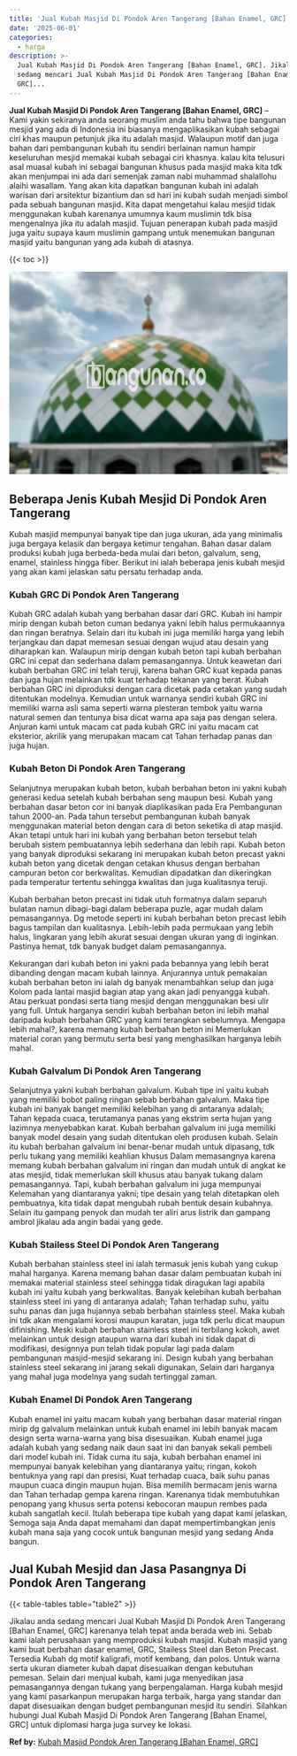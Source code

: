```yaml
---
title: 'Jual Kubah Masjid Di Pondok Aren Tangerang [Bahan Enamel, GRC]'
date: '2025-06-01'
categories:
  - harga
description: >-
  Jual Kubah Masjid Di Pondok Aren Tangerang [Bahan Enamel, GRC]. Jikalau anda
  sedang mencari Jual Kubah Masjid Di Pondok Aren Tangerang [Bahan Enamel,
  GRC]...
---
```


**Jual Kubah Masjid Di Pondok Aren Tangerang \[Bahan Enamel, GRC\]** – Kami yakin sekiranya anda seorang muslim anda tahu bahwa tipe bangunan mesjid yang ada di Indonesia ini biasanya mengaplikasikan kubah sebagai ciri khas maupun petunjuk jika itu adalah masjid. Walaupun motif dan juga bahan dari pembangunan kubah itu sendiri berlainan namun hampir keseluruhan mesjid memakai kubah sebagai ciri khasnya. kalau kita telusuri asal muasal kubah ini sebagai bangunan khusus pada masjid maka kita tdk akan menjumpai ini ada dari semenjak zaman nabi muhammad shalallohu alaihi wasallam. Yang akan kita dapatkan bangunan kubah ini adalah warisan dari arsitektur bizantium dan sd hari ini kubah sudah menjadi simbol pada sebuah bangunan masjid. Kita dapat mengetahui kalau mesjid tidak menggunakan kubah karenanya umumnya kaum muslimin tdk bisa mengenalnya jika itu adalah masjid. Tujuan penerapan kubah pada masjid juga yaitu supaya kaum muslimin gampang untuk menemukan bangunan masjid yaitu bangunan yang ada kubah di atasnya.

{{< toc >}}

![Jual Kubah Masjid Di Pondok Aren Tangerang [Bahan Enamel, GRC]](/images/jual-kubah-masjid-20.png)

## Beberapa Jenis Kubah Mesjid Di Pondok Aren Tangerang

Kubah masjid mempunyai banyak tipe dan juga ukuran, ada yang minimalis juga bergaya kelasik dan bergaya ketimur tengahan. Bahan dasar dalam produksi kubah juga berbeda-beda mulai dari beton, galvalum, seng, enamel, stainless hingga fiber. Berikut ini ialah beberapa jenis kubah mesjid yang akan kami jelaskan satu persatu terhadap anda.

### Kubah GRC Di Pondok Aren Tangerang

Kubah GRC adalah kubah yang berbahan dasar dari GRC. Kubah ini hampir mirip dengan kubah beton cuman bedanya yakni lebih halus permukaannya dan ringan beratnya. Selain dari itu kubah ini juga memiliki harga yang lebih terjangkau dan dapat memesan sesuai dengan wujud atau desain yang diharapkan kan. Walaupun mirip dengan kubah beton tapi kubah berbahan GRC ini cepat dan sederhana dalam pemasangannya. Untuk keawetan dari kubah berbahan GRC ini telah teruji, karena bahan GRC kuat kepada panas dan juga hujan melainkan tdk kuat terhadap tekanan yang berat. Kubah berbahan GRC ini diproduksi dengan cara dicetak pada cetakan yang sudah ditentukan modelnya. Kemudian untuk warnanya sendiri kubah GRC ini memiliki warna asli sama seperti warna plesteran tembok yaitu warna natural semen dan tentunya bisa dicat warna apa saja pas dengan selera. Anjuran kami untuk macam cat pada kubah GRC ini yaitu macam cat eksterior, akrilik yang merupakan macam cat Tahan terhadap panas dan juga hujan.

### Kubah Beton Di Pondok Aren Tangerang

Selanjutnya merupakan kubah beton, kubah berbahan beton ini yakni kubah generasi kedua setelah kubah berbahan seng maupun besi. Kubah yang berbahan dasar beton cor ini banyak diaplikasikan pada Era Pembangunan tahun 2000-an. Pada tahun tersebut pembangunan kubah banyak menggunakan material beton dengan cara di beton seketika di atap masjid. Akan tetapi untuk hari ini kubah yang berbahan beton tersebut telah berubah sistem pembuatannya lebih sederhana dan lebih rapi. Kubah beton yang banyak diproduksi sekarang ini merupakan kubah beton precast yakni kubah beton yang dicetak dengan cetakan khusus dengan berbahan campuran beton cor berkwalitas. Kemudian dipadatkan dan dikeringkan pada temperatur tertentu sehingga kwalitas dan juga kualitasnya teruji.

Kubah berbahan beton precast ini tidak utuh formatnya dalam separuh bulatan namun dibagi-bagi dalam beberapa puzle, agar mudah dalam pemasangannya. Dg metode seperti ini kubah berbahan beton precast lebih bagus tampilan dan kualitasnya. Lebih-lebih pada permukaan yang lebih halus, lingkaran yang lebih akurat sesuai dengan ukuran yang di inginkan. Pastinya hemat, tdk banyak budget dalam pemasangannya.

Kekurangan dari kubah beton ini yakni pada bebannya yang lebih berat dibanding dengan macam kubah lainnya. Anjurannya untuk pemakaian kubah berbahan beton ini ialah dg banyak menambahkan selup dan juga Kolom pada lantai masjid bagian atap yang akan jadi penyangga kubah. Atau perkuat pondasi serta tiang mesjid dengan menggunakan besi ulir yang full. Untuk harganya sendiri kubah berbahan beton ini lebih mahal daripada kubah berbahan GRC yang kami terangkan sebelumnya. Mengapa lebih mahal?, karena memang kubah berbahan beton ini Memerlukan material coran yang bermutu serta besi yang menghasilkan harganya lebih mahal.

### Kubah Galvalum Di Pondok Aren Tangerang

Selanjutnya yakni kubah berbahan galvalum. Kubah tipe ini yaitu kubah yang memiliki bobot paling ringan sebab berbahan galvalum. Maka tipe kubah ini banyak banget memiliki kelebihan yang di antaranya adalah; Tahan kepada cuaca, terutamanya panas yang ekstrim serta hujan yang lazimnya menyebabkan karat. Kubah berbahan galvalum ini juga memiliki banyak model desain yang sudah ditentukan oleh produsen kubah. Selain itu kubah berbahan galvalum ini benar-benar mudah untuk dipasang, tdk perlu tukang yang memiliki keahlian khusus Dalam memasangnya karena memang kubah berbahan galvalum ini ringan dan mudah untuk di angkat ke atas mesjid, tidak memerlukan skill khusus atau banyak tukang dalam pemasangannya. Tapi, kubah berbahan galvalum ini juga mempunyai Kelemahan yang diantaranya yakni; tipe desain yang telah ditetapkan oleh pembuatnya, kita tidak dapat mengubah rubah bentuk desain kubahnya. Selain itu gampang penyok dan mudah ter aliri arus listrik dan gampang ambrol jikalau ada angin badai yang gede.

### Kubah Stailess Steel Di Pondok Aren Tangerang

Kubah berbahan stainless steel ini ialah termasuk jenis kubah yang cukup mahal harganya. Karena memang bahan dasar dalam pembuatan kubah ini memakai material stainless steel sehingga tidak diragukan lagi apabila kubah ini yaitu kubah yang berkwalitas. Banyak kelebihan kubah berbahan stainless steel ini yang di antaranya adalah; Tahan terhadap suhu, yaitu suhu panas dan juga hujannya sebab berbahan stainless steel. Maka kubah ini tdk akan mengalami korosi maupun karatan, juga tdk perlu dicat maupun difinishing. Meski kubah berbahan stainless steel ini terbilang kokoh, awet melainkan untuk design ataupun warna dari kubah ini tidak dapat di modifikasi, designnya pun telah tidak popular lagi pada dalam pembangunan masjid-mesjid sekarang ini. Design kubah yang berbahan stainless steel sekarang ini jarang sekali digunakan, Selain dari harganya yang mahal juga modelnya yang sudah tertinggal zaman.

### Kubah Enamel Di Pondok Aren Tangerang

Kubah enamel ini yaitu macam kubah yang berbahan dasar material ringan mirip dg galvalum melainkan untuk kubah enamel ini lebih banyak macam design serta warna-warna yang bisa disesuaikan. Kubah enamel juga adalah kubah yang sedang naik daun saat ini dan banyak sekali pembeli dari model kubah ini. Tidak cuma itu saja, kubah berbahan enamel ini mempunyai banyak kelebihan yang diantaranya yaitu; ringan, kokoh bentuknya yang rapi dan presisi, Kuat terhadap cuaca, baik suhu panas maupun cuaca dingin maupun hujan. Bisa memilih bermacam jenis warna dan Tahan terhadap gempa karena ringan. Karenanya tidak membutuhkan penopang yang khusus serta potensi kebocoran maupun rembes pada kubah sangatlah kecil. Itulah beberapa tipe kubah yang dapat kami jelaskan, Semoga saja Anda dapat memahami dan dapat mempertimbangkan jenis kubah mana saja yang cocok untuk bangunan mesjid yang sedang Anda bangun.

## Jual Kubah Mesjid dan Jasa Pasangnya Di Pondok Aren Tangerang

{{< table-tables table="table2" >}}

Jikalau anda sedang mencari Jual Kubah Masjid Di Pondok Aren Tangerang \[Bahan Enamel, GRC\] karenanya telah tepat anda berada web ini. Sebab kami ialah perusahaan yang memproduksi kubah masjid. Kubah masjid yang kami buat berbahan dasar enamel, GRC, Stailess Steel dan Beton Precast. Tersedia Kubah dg motif kaligrafi, motif kembang, dan polos. Untuk warna serta ukuran diameter kubah dapat disesuaikan dengan kebutuhan pemesan. Selain dari menjual kubah, kami juga menyedikan jasa pemasangannya dengan tukang yang berpengalaman. Harga kubah mesjid yang kami pasarkanpun merupakan harga terbaik, harga yang standar dan dapat disesuaikan dengan budget pembangunan mesjid itu sendiri. Silahkan hubungi Jual Kubah Masjid Di Pondok Aren Tangerang \[Bahan Enamel, GRC\] untuk diplomasi harga juga survey ke lokasi.

**Ref by:** [Kubah Masjid Pondok Aren Tangerang [Bahan Enamel, GRC]](https://id.wikipedia.org/wiki/Kubah)
